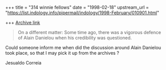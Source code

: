 +++
title = "314 winnie fellows"
date = "1998-02-18"
upstream_url = "https://list.indology.info/pipermail/indology/1998-February/010901.html"

+++
[Archive link](https://list.indology.info/pipermail/indology/1998-February/010901.html)

>On a different matter:
>Some time ago, there was a vigorous defence of Alain Danielou when his
>credibility was questioned.

Could someone inform me when did the discussion around
Alain Danielou took place, so that I may pick it up from
the archives  ?

Jesualdo Correia




